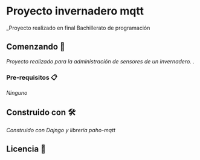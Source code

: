
# Proyecto invernadero mqtt
_Proyecto realizado en final Bachillerato de programación


## Comenzando 🚀
_Proyecto realizado para la administración de sensores de un invernadero._
_._



### Pre-requisitos 📋

_Ninguno_




## Construido con 🛠️
_Construido con Dajngo y librería paho-mqtt_


## Licencia 📄
